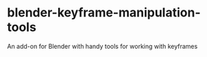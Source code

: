 # blender-keyframe-manipulation-tools
An add-on for Blender with handy tools for working with keyframes
